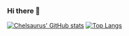 ### Hi there 👋

<!--
**chelsaurus/chelsaurus** is a ✨ _special_ ✨ repository because its `README.md` (this file) appears on your GitHub profile.

Here are some ideas to get you started:

- 🔭 I’m currently working on ...
- 🌱 I’m currently learning ...
- 👯 I’m looking to collaborate on ...
- 🤔 I’m looking for help with ...
- 💬 Ask me about ...
- 📫 How to reach me: ...
- 😄 Pronouns: ...
- ⚡ Fun fact: ...
-->

[![Chelsaurus' GitHub stats](https://github-readme-stats.vercel.app/api?username=chelsaurus)](https://github.com/chelsaurus/github-readme-stats)
[![Top Langs](https://github-readme-stats.vercel.app/api/top-langs/?username=chelsaurus&layout=compact)](https://github.com/chelsaurus/github-readme-stats)
